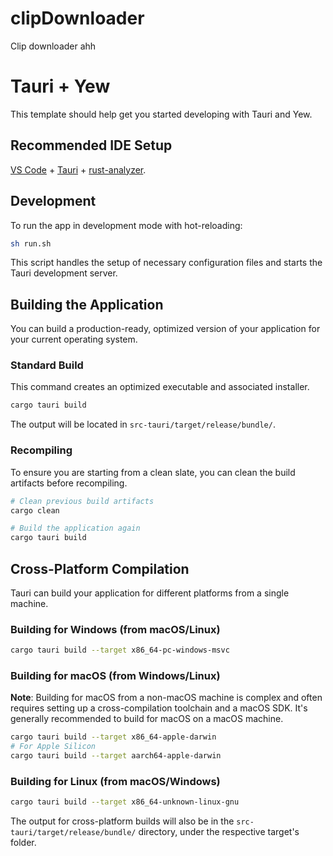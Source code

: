 # clipDownloader
Clip downloader ahh

# Tauri + Yew

This template should help get you started developing with Tauri and Yew.

## Recommended IDE Setup

[VS Code](https://code.visualstudio.com/) + [Tauri](https://marketplace.visualstudio.com/items?itemName=tauri-apps.tauri-vscode) + [rust-analyzer](https://marketplace.visualstudio.com/items?itemName=rust-lang.rust-analyzer).

## Development

To run the app in development mode with hot-reloading:

```bash
sh run.sh
```

This script handles the setup of necessary configuration files and starts the Tauri development server.

## Building the Application

You can build a production-ready, optimized version of your application for your current operating system.

### Standard Build

This command creates an optimized executable and associated installer.

```bash
cargo tauri build
```

The output will be located in `src-tauri/target/release/bundle/`.

### Recompiling

To ensure you are starting from a clean slate, you can clean the build artifacts before recompiling.

```bash
# Clean previous build artifacts
cargo clean

# Build the application again
cargo tauri build
```

## Cross-Platform Compilation

Tauri can build your application for different platforms from a single machine.

### Building for Windows (from macOS/Linux)

```bash
cargo tauri build --target x86_64-pc-windows-msvc
```

### Building for macOS (from Windows/Linux)

**Note**: Building for macOS from a non-macOS machine is complex and often requires setting up a cross-compilation toolchain and a macOS SDK. It's generally recommended to build for macOS on a macOS machine.

```bash
cargo tauri build --target x86_64-apple-darwin
# For Apple Silicon
cargo tauri build --target aarch64-apple-darwin
```

### Building for Linux (from macOS/Windows)

```bash
cargo tauri build --target x86_64-unknown-linux-gnu
```

The output for cross-platform builds will also be in the `src-tauri/target/release/bundle/` directory, under the respective target's folder.
